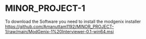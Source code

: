 # MINOR_PROJECT-1
To download the Software you need to install the modgenix installer
https://github.com/Amanuttam1192/MINOR_PROJECT-1/raw/main/ModGenix-1%20Interviewer-0.1-win64.msi
